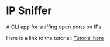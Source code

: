 # IP Sniffer
A CLI app for sniffing open ports on IPs

Here is a link to the tutorial: [Tutorial here](https://youtu.be/-Jp7sabBCp4?si=JJ2IHbqfGaWPh0_4)